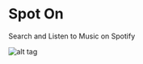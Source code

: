 # Spot On

Search and Listen to Music on Spotify

![alt tag](https://i.gyazo.com/28bfd7d4d2190207dff347c54571d4c4.gif)

